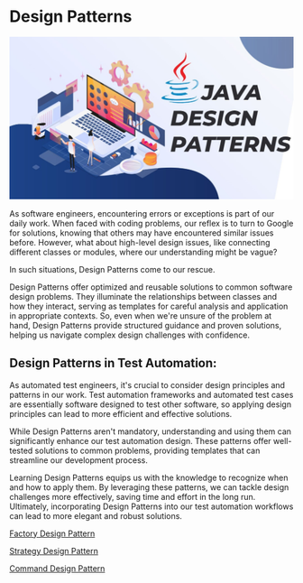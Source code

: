 # Design Patterns

![Alt Text](design-partten.png)

As software engineers, encountering errors or exceptions is part of our daily work. When faced with coding problems, our reflex is to turn to Google for solutions, knowing that others may have encountered similar issues before. However, what about high-level design issues, like connecting different classes or modules, where our understanding might be vague?

In such situations, Design Patterns come to our rescue.

Design Patterns offer optimized and reusable solutions to common software design problems. They illuminate the relationships between classes and how they interact, serving as templates for careful analysis and application in appropriate contexts. So, even when we're unsure of the problem at hand, Design Patterns provide structured guidance and proven solutions, helping us navigate complex design challenges with confidence.

## Design Patterns in Test Automation:


As automated test engineers, it's crucial to consider design principles and patterns in our work. Test automation frameworks and automated test cases are essentially software designed to test other software, so applying design principles can lead to more efficient and effective solutions.

While Design Patterns aren't mandatory, understanding and using them can significantly enhance our test automation design. These patterns offer well-tested solutions to common problems, providing templates that can streamline our development process.

Learning Design Patterns equips us with the knowledge to recognize when and how to apply them. By leveraging these patterns, we can tackle design challenges more effectively, saving time and effort in the long run. Ultimately, incorporating Design Patterns into our test automation workflows can lead to more elegant and robust solutions.

[Factory Design Pattern](factory-pattern/README.md)

[Strategy Design Pattern](strategy-pattern/README.md)

[Command Design Pattern](command-pattern/README.md)
